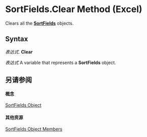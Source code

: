 
# SortFields.Clear Method (Excel)

Clears all the  **[SortFields](a9c83ea1-1cd9-1552-1f03-71bd92a2cc72.md)** objects.


## Syntax

 _表达式_. **Clear**

 _表达式_ A variable that represents a **SortFields** object.


## 另请参阅


#### 概念


[SortFields Object](a9c83ea1-1cd9-1552-1f03-71bd92a2cc72.md)
#### 其他资源


[SortFields Object Members](http://msdn.microsoft.com/library/3fe54843-d34a-5d1a-75d6-2645da2755bc%28Office.15%29.aspx)